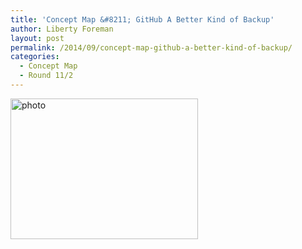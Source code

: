 ```yaml
---
title: 'Concept Map &#8211; GitHub A Better Kind of Backup'
author: Liberty Foreman
layout: post
permalink: /2014/09/concept-map-github-a-better-kind-of-backup/
categories:
  - Concept Map
  - Round 11/2
---
```

[<img class="alignnone size-medium wp-image-8841" alt="photo" src="http://teaching.software-carpentry.org/wp-content/uploads/2014/09/photo2-300x225.jpg" width="300" height="225" />][1]

 [1]: http://teaching.software-carpentry.org/wp-content/uploads/2014/09/photo2.jpg